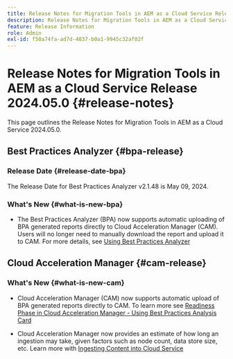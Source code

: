 ```yaml
---
title: Release Notes for Migration Tools in AEM as a Cloud Service Release 2024.05.0
description: Release Notes for Migration Tools in AEM as a Cloud Service Release 2024.05.0
feature: Release Information
role: Admin
exl-id: f50a74fa-ad7d-4837-b0a1-9945c32af02f
---
```

# Release Notes for Migration Tools in AEM as a Cloud Service Release 2024.05.0 {#release-notes}

This page outlines the Release Notes for Migration Tools in AEM as a Cloud Service 2024.05.0.

## Best Practices Analyzer {#bpa-release}

### Release Date {#release-date-bpa}

The Release Date for Best Practices Analyzer v2.1.48 is May 09, 2024.

### What's New {#what-is-new-bpa}

* The Best Practices Analyzer (BPA) now supports automatic uploading of BPA generated reports directly to Cloud Acceleration Manager (CAM). Users will no longer need to manually download the report and upload it to CAM. For more details, see [Using Best Practices Analyzer](/help/journey-migration/best-practices-analyzer/using-best-practices-analyzer.md)

## Cloud Acceleration Manager {#cam-release}

### What's New {#what-is-new-cam}

* Cloud Acceleration Manager (CAM) now supports automatic upload of BPA generated reports directly to CAM. To learn more see [Readiness Phase in Cloud Acceleration Manager - Using Best Practices Analysis Card](/help/journey-migration/cloud-acceleration-manager/using-cam/cam-readiness-phase.md#best-practices-analysis)

* Cloud Acceleration Manager now provides an estimate of how long an ingestion may take, given factors such as node count, data store size, etc. Learn more with [Ingesting Content into Cloud Service](/help/journey-migration/content-transfer-tool/using-content-transfer-tool/ingesting-content.md)
